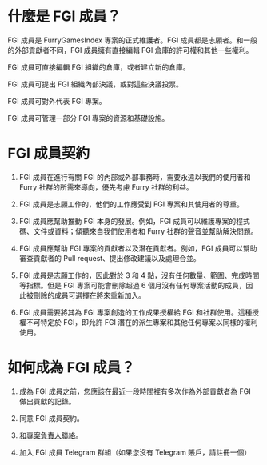 # 什麼是 FGI 成員？

FGI 成員是 FurryGamesIndex 專案的正式維護者。FGI 成員都是志願者。和一般的外部貢獻者不同，FGI 成員擁有直接編輯 FGI 倉庫的許可權和其他一些權利。

FGI 成員可直接編輯 FGI 組織的倉庫，或者建立新的倉庫。

FGI 成員可提出 FGI 組織內部決議，或對這些決議投票。

FGI 成員可對外代表 FGI 專案。

FGI 成員可管理一部分 FGI 專案的資源和基礎設施。

# FGI 成員契約

1. FGI 成員在進行有關 FGI 的內部或外部事務時，需要永遠以我們的使用者和 Furry 社群的所需來導向，優先考慮 Furry 社群的利益。

2. FGI 成員是志願工作的，他們的工作應受到 FGI 專案和其使用者的尊重。

3. FGI 成員應幫助推動 FGI 本身的發展。例如，FGI 成員可以維護專案的程式碼、文件或資料；傾聽來自我們使用者和 Furry 社群的聲音並幫助解決問題。

4. FGI 成員應幫助 FGI 專案的貢獻者以及潛在貢獻者。例如，FGI 成員可以幫助審查貢獻者的 Pull request、提出修改建議以及處理合並。

5. FGI 成員是志願工作的，因此對於 3 和 4 點，沒有任何數量、範圍、完成時間等指標。但是 FGI 專案可能會刪除超過 6 個月沒有任何專案活動的成員，因此被刪除的成員可選擇在將來重新加入。

6. FGI 成員需要將其為 FGI 專案創造的工作成果授權給 FGI 和社群使用。這種授權不可特定於 FGI，即允許 FGI 潛在的派生專案和其他任何專案以同樣的權利使用。

# 如何成為 FGI 成員？

1. 成為 FGI 成員之前，您應該在最近一段時間裡有多次作為外部貢獻者為 FGI 做出貢獻的記錄。
	
2. 同意 FGI 成員契約。
	
3. [和專案負責人聯絡](Get-Involved.zh-tw.md#anchor_contact)。
	
4. 加入 FGI 成員 Telegram 群組（如果您沒有 Telegram 賬戶，請註冊一個）
